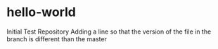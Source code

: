 # hello-world
Initial Test Repository
Adding a line so that the version of the file in the branch is different than the master
